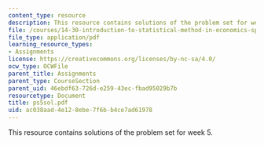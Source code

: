 ```yaml
---
content_type: resource
description: This resource contains solutions of the problem set for week 5.
file: /courses/14-30-introduction-to-statistical-method-in-economics-spring-2006/ac038aad4e128ebe7f6bb4ce7ad61978_ps5sol.pdf
file_type: application/pdf
learning_resource_types:
- Assignments
license: https://creativecommons.org/licenses/by-nc-sa/4.0/
ocw_type: OCWFile
parent_title: Assignments
parent_type: CourseSection
parent_uid: 46ebdf63-726d-e259-43ec-fbad95029b7b
resourcetype: Document
title: ps5sol.pdf
uid: ac038aad-4e12-8ebe-7f6b-b4ce7ad61978
---
```

This resource contains solutions of the problem set for week 5.